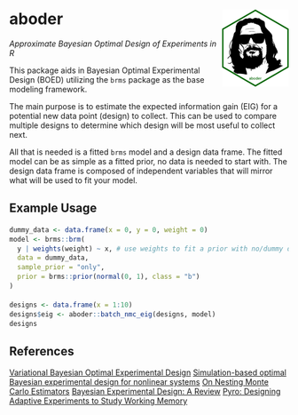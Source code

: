 # aboder <img src="man/figures/logo.png" align="right" height="139" />

*Approximate Bayesian Optimal Design of Experiments in R*

This package aids in Bayesian Optimal Experimental Design (BOED) utilizing the `brms` package as the base modeling framework.

The main purpose is to estimate the expected information gain (EIG) for a potential new data point (design) to collect.
This can be used to compare multiple designs to determine which design will be most useful to collect next.

All that is needed is a fitted `brms` model and a design data frame.
The fitted model can be as simple as a fitted prior, no data is needed to start with.
The design data frame is composed of independent variables that will mirror what will be used to fit your model.

## Example Usage

```r
dummy_data <- data.frame(x = 0, y = 0, weight = 0)
model <- brms::brm(
  y | weights(weight) ~ x, # use weights to fit a prior with no/dummy data
  data = dummy_data,
  sample_prior = "only",
  prior = brms::prior(normal(0, 1), class = "b")
)

designs <- data.frame(x = 1:10)
designs$eig <- aboder::batch_nmc_eig(designs, model)
designs
```

## References

[Variational Bayesian Optimal Experimental Design](https://arxiv.org/pdf/1903.05480.pdf)
[Simulation-based optimal Bayesian experimental design for nonlinear systems](https://arxiv.org/pdf/1108.4146.pdf)
[On Nesting Monte Carlo Estimators](https://arxiv.org/pdf/1709.06181.pdf)
[Bayesian Experimental Design: A Review](https://projecteuclid.org/journals/statistical-science/volume-10/issue-3/Bayesian-Experimental-Design-A-Review/10.1214/ss/1177009939.full)
[Pyro: Designing Adaptive Experiments to Study Working Memory](http://pyro.ai/examples/working_memory.html)
